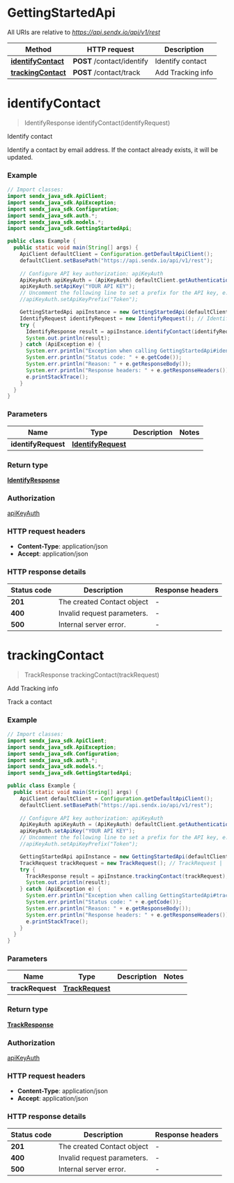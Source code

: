 # GettingStartedApi

All URIs are relative to *https://api.sendx.io/api/v1/rest*

| Method | HTTP request | Description |
|------------- | ------------- | -------------|
| [**identifyContact**](GettingStartedApi.md#identifyContact) | **POST** /contact/identify | Identify contact |
| [**trackingContact**](GettingStartedApi.md#trackingContact) | **POST** /contact/track | Add Tracking info |


<a id="identifyContact"></a>
# **identifyContact**
> IdentifyResponse identifyContact(identifyRequest)

Identify contact

Identify a contact by email address. If the contact already exists, it will be updated.

### Example
```java
// Import classes:
import sendx_java_sdk.ApiClient;
import sendx_java_sdk.ApiException;
import sendx_java_sdk.Configuration;
import sendx_java_sdk.auth.*;
import sendx_java_sdk.models.*;
import sendx_java_sdk.GettingStartedApi;

public class Example {
  public static void main(String[] args) {
    ApiClient defaultClient = Configuration.getDefaultApiClient();
    defaultClient.setBasePath("https://api.sendx.io/api/v1/rest");
    
    // Configure API key authorization: apiKeyAuth
    ApiKeyAuth apiKeyAuth = (ApiKeyAuth) defaultClient.getAuthentication("apiKeyAuth");
    apiKeyAuth.setApiKey("YOUR API KEY");
    // Uncomment the following line to set a prefix for the API key, e.g. "Token" (defaults to null)
    //apiKeyAuth.setApiKeyPrefix("Token");

    GettingStartedApi apiInstance = new GettingStartedApi(defaultClient);
    IdentifyRequest identifyRequest = new IdentifyRequest(); // IdentifyRequest | 
    try {
      IdentifyResponse result = apiInstance.identifyContact(identifyRequest);
      System.out.println(result);
    } catch (ApiException e) {
      System.err.println("Exception when calling GettingStartedApi#identifyContact");
      System.err.println("Status code: " + e.getCode());
      System.err.println("Reason: " + e.getResponseBody());
      System.err.println("Response headers: " + e.getResponseHeaders());
      e.printStackTrace();
    }
  }
}
```

### Parameters

| Name | Type | Description  | Notes |
|------------- | ------------- | ------------- | -------------|
| **identifyRequest** | [**IdentifyRequest**](IdentifyRequest.md)|  | |

### Return type

[**IdentifyResponse**](IdentifyResponse.md)

### Authorization

[apiKeyAuth](../README.md#apiKeyAuth)

### HTTP request headers

 - **Content-Type**: application/json
 - **Accept**: application/json

### HTTP response details
| Status code | Description | Response headers |
|-------------|-------------|------------------|
| **201** | The created Contact object |  -  |
| **400** | Invalid request parameters. |  -  |
| **500** | Internal server error. |  -  |

<a id="trackingContact"></a>
# **trackingContact**
> TrackResponse trackingContact(trackRequest)

Add Tracking info

Track a contact

### Example
```java
// Import classes:
import sendx_java_sdk.ApiClient;
import sendx_java_sdk.ApiException;
import sendx_java_sdk.Configuration;
import sendx_java_sdk.auth.*;
import sendx_java_sdk.models.*;
import sendx_java_sdk.GettingStartedApi;

public class Example {
  public static void main(String[] args) {
    ApiClient defaultClient = Configuration.getDefaultApiClient();
    defaultClient.setBasePath("https://api.sendx.io/api/v1/rest");
    
    // Configure API key authorization: apiKeyAuth
    ApiKeyAuth apiKeyAuth = (ApiKeyAuth) defaultClient.getAuthentication("apiKeyAuth");
    apiKeyAuth.setApiKey("YOUR API KEY");
    // Uncomment the following line to set a prefix for the API key, e.g. "Token" (defaults to null)
    //apiKeyAuth.setApiKeyPrefix("Token");

    GettingStartedApi apiInstance = new GettingStartedApi(defaultClient);
    TrackRequest trackRequest = new TrackRequest(); // TrackRequest | 
    try {
      TrackResponse result = apiInstance.trackingContact(trackRequest);
      System.out.println(result);
    } catch (ApiException e) {
      System.err.println("Exception when calling GettingStartedApi#trackingContact");
      System.err.println("Status code: " + e.getCode());
      System.err.println("Reason: " + e.getResponseBody());
      System.err.println("Response headers: " + e.getResponseHeaders());
      e.printStackTrace();
    }
  }
}
```

### Parameters

| Name | Type | Description  | Notes |
|------------- | ------------- | ------------- | -------------|
| **trackRequest** | [**TrackRequest**](TrackRequest.md)|  | |

### Return type

[**TrackResponse**](TrackResponse.md)

### Authorization

[apiKeyAuth](../README.md#apiKeyAuth)

### HTTP request headers

 - **Content-Type**: application/json
 - **Accept**: application/json

### HTTP response details
| Status code | Description | Response headers |
|-------------|-------------|------------------|
| **201** | The created Contact object |  -  |
| **400** | Invalid request parameters. |  -  |
| **500** | Internal server error. |  -  |


